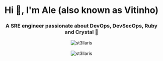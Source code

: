 <h1 align="center">Hi 👋, I'm Ale (also known as Vitinho) </h1>
<h3 align="center">A SRE engineer passionate about DevOps, DevSecOps, Ruby and Crystal 🚀 </h3>

<p align="center">
  <img style="display: inline;" align="center" src="https://github-readme-streak-stats.herokuapp.com/?user=st3llaris&theme=dark" alt="st3llaris" />
  <br /><br />
  <img style="display: inline;" align="center" src="https://github-readme-stats.vercel.app/api/top-langs?username=st3llaris&show_icons=true&locale=en&theme=dark" alt="st3llaris" />
</p>


